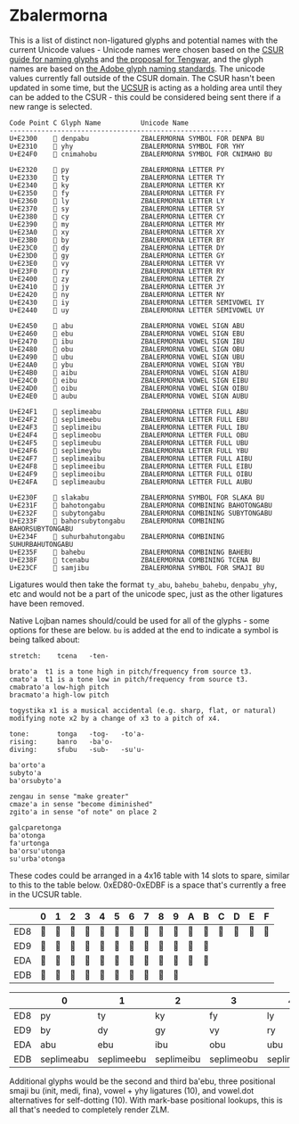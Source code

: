 # Zbalermorna

This is a list of distinct non-ligatured glyphs and potential names with the current Unicode values - Unicode names were chosen based on the [CSUR guide for naming glyphs](http://www.evertype.com/standards/csur/naming.html) and [the proposal for Tengwar](http://std.dkuug.dk/JTC1/SC2/WG2/docs/n1641/n1641.htm), and the glyph names are based on [the Adobe glyph naming standards](http://blogs.adobe.com/typblography/files/typblography/typotechnica2007/Glyph%20names.pdf). The unicode values currently fall outside of the CSUR domain. The CSUR hasn't been updated in some time, but the [UCSUR](https://www.kreativekorp.com/ucsur/) is acting as a holding area until they can be added to the CSUR - this could be considered being sent there if a new range is selected.


```
Code Point C Glyph Name          Unicode Name
--------------------------------------------------------
U+E2300    󢌀 denpabu             ZBALERMORNA SYMBOL FOR DENPA BU
U+E2310    󢌐 yhy                 ZBALERMORNA SYMBOL FOR YHY
U+E24F0    󢓰 cnimahobu           ZBALERMORNA SYMBOL FOR CNIMAHO BU 

U+E2320    󢌠 py                  ZBALERMORNA LETTER PY
U+E2330    󢌰 ty                  ZBALERMORNA LETTER TY
U+E2340    󢍀 ky                  ZBALERMORNA LETTER KY
U+E2350    󢍐 fy                  ZBALERMORNA LETTER FY
U+E2360    󢍠 ly                  ZBALERMORNA LETTER LY
U+E2370    󢍰 sy                  ZBALERMORNA LETTER SY
U+E2380    󢎀 cy                  ZBALERMORNA LETTER CY
U+E2390    󢎐 my                  ZBALERMORNA LETTER MY
U+E23A0    󢎠 xy                  ZBALERMORNA LETTER XY
U+E23B0    󢎰 by                  ZBALERMORNA LETTER BY
U+E23C0    󢏀 dy                  ZBALERMORNA LETTER DY
U+E23D0    󢏐 gy                  ZBALERMORNA LETTER GY
U+E23E0    󢏠 vy                  ZBALERMORNA LETTER VY
U+E23F0    󢏰 ry                  ZBALERMORNA LETTER RY
U+E2400    󢐀 zy                  ZBALERMORNA LETTER ZY
U+E2410    󢐐 jy                  ZBALERMORNA LETTER JY
U+E2420    󢐠 ny                  ZBALERMORNA LETTER NY
U+E2430    󢐰 iy                  ZBALERMORNA LETTER SEMIVOWEL IY
U+E2440    󢑀 uy                  ZBALERMORNA LETTER SEMIVOWEL UY

U+E2450    󢑐 abu                 ZBALERMORNA VOWEL SIGN ABU
U+E2460    󢑠 ebu                 ZBALERMORNA VOWEL SIGN EBU
U+E2470    󢑰 ibu                 ZBALERMORNA VOWEL SIGN IBU
U+E2480    󢒀 obu                 ZBALERMORNA VOWEL SIGN OBU
U+E2490    󢒐 ubu                 ZBALERMORNA VOWEL SIGN UBU
U+E24A0    󢒠 ybu                 ZBALERMORNA VOWEL SIGN YBU
U+E24B0    󢒰 aibu                ZBALERMORNA VOWEL SIGN AIBU
U+E24C0    󢓀 eibu                ZBALERMORNA VOWEL SIGN EIBU
U+E24D0    󢓐 oibu                ZBALERMORNA VOWEL SIGN OIBU
U+E24E0    󢓠 aubu                ZBALERMORNA VOWEL SIGN AUBU

U+E24F1    󢓱 seplimeabu          ZBALERMORNA LETTER FULL ABU
U+E24F2    󢓲 seplimeebu          ZBALERMORNA LETTER FULL EBU
U+E24F3    󢓳 seplimeibu          ZBALERMORNA LETTER FULL IBU
U+E24F4    󢓴 seplimeobu          ZBALERMORNA LETTER FULL OBU
U+E24F5    󢓵 seplimeubu          ZBALERMORNA LETTER FULL UBU
U+E24F6    󢓶 seplimeybu          ZBALERMORNA LETTER FULL YBU
U+E24F7    󢓷 seplimeaibu         ZBALERMORNA LETTER FULL AIBU
U+E24F8    󢓸 seplimeeibu         ZBALERMORNA LETTER FULL EIBU
U+E24F9    󢓹 seplimeoibu         ZBALERMORNA LETTER FULL OIBU
U+E24FA    󢓺 seplimeaubu         ZBALERMORNA LETTER FULL AUBU

U+E230F    󢌏 slakabu             ZBALERMORNA SYMBOL FOR SLAKA BU
U+E231F    󢌟 bahotongabu         ZBALERMORNA COMBINING BAHOTONGABU
U+E232F    󢌯 subytongabu         ZBALERMORNA COMBINING SUBYTONGABU
U+E233F    󢌿 bahorsubytongabu    ZBALERMORNA COMBINING BAHORSUBYTONGABU
U+E234F    󢍏 suhurbahutongabu    ZBALERMORNA COMBINING SUHURBAHUTONGABU
U+E235F    󢍟 bahebu              ZBALERMORNA COMBINING BAHEBU
U+E238F    󢎏 tcenabu             ZBALERMORNA COMBINING TCENA BU
U+E23CF    󢏏 samjibu             ZBALERMORNA SYMBOL FOR SMAJI BU
```

Ligatures would then take the format `ty_abu`, `bahebu_bahebu`, `denpabu_yhy`, etc and would not be a part of the unicode spec, just as the other ligatures have been removed.

Native Lojban names should/could be used for all of the glyphs - some options for these are below. `bu` is added at the end to indicate a symbol is being talked about:

```
stretch:    tcena   -ten-

brato'a  t1 is a tone high in pitch/frequency from source t3.
cmato'a  t1 is a tone low in pitch/frequency from source t3.
cmabrato'a low-high pitch
bracmato'a high-low pitch

togystika x1 is a musical accidental (e.g. sharp, flat, or natural) modifying note x2 by a change of x3 to a pitch of x4.

tone:       tonga   -tog-   -to'a-  
rising:     banro   -ba'o-  
diving:     sfubu   -sub-   -su'u-  

ba'orto'a
subyto'a
ba'orsubyto'a

zengau in sense "make greater"
cmaze'a in sense "become diminished"
zgito'a in sense "of note" on place 2

galcparetonga
ba'otonga
fa'urtonga
ba'orsu'utonga
su'urba'otonga
```

These codes could be arranged in a 4x16 table with 14 slots to spare, similar to this to the table below. 0xED80-0xEDBF is a space that's currently a free in the UCSUR table.

|     | 0 | 1 | 2 | 3 | 4 | 5 | 6 | 7 | 8 | 9 | A | B | C | D | E | F |
|-----|---|---|---|---|---|---|---|---|---|---|---|---|---|---|---|---|
| ED8 | 󢌠 | 󢌰 | 󢍀 | 󢍐 | 󢍠 | 󢍰 | 󢎀 | 󢎐 | 󢎠 | 󢌀 | 󢌐 | 󢓰 | 󢌟 | 󢌯 | 󢌿 | 󢍏 |
| ED9 | 󢎰 | 󢏀 | 󢏐 | 󢏠 | 󢏰 | 󢐀 | 󢐐 | 󢐠 | 󢍟 | 󢏏 | 󢌏 | 󢎏 |   |   |   |   |
| EDA | 󢑐 | 󢑠 | 󢑰 | 󢒀 | 󢒐 | 󢒠 | 󢒰 | 󢓀 | 󢓐 | 󢓠 | 󢐰 | 󢑀 |   |   |   |   |
| EDB | 󢓱 | 󢓲 | 󢓳 | 󢓴 | 󢓵 | 󢓶 | 󢓷 | 󢓸 | 󢓹 | 󢓺 |   |   |   |   |   |   |

|     | 0 | 1 | 2 | 3 | 4 | 5 | 6 | 7 | 8 | 9 | A | B | C | D | E | F |
|-----|---|---|---|---|---|---|---|---|---|---|---|---|---|---|---|---|
| ED8 | py | ty | ky | fy | ly | sy | cy | my | 󢎠 | denpabu | yhy | cnimahobu | patonga | retonga | cionga | votonga |
| ED9 | by | dy | gy | vy | ry | zy | jy | ny | banabu | smajibu | slakabu | tcenabu | | | | |
| EDA | abu | ebu | ibu | obu | ubu | ybu | aibu | eibu | oibu | aubu | iy | uy | | | | |
| EDB | seplimeabu | seplimeebu | seplimeibu | seplimeobu | seplimeubu | seplimeybu | seplimeaibu | seplimeeibu | seplimeoibu | seplimeaubu | | | | | | |

Additional glyphs would be the second and third ba'ebu, three positional smaji bu (init, medi, fina), vowel + yhy ligatures (10), and vowel.dot alternatives for self-dotting (10). With mark-base positional lookups, this is all that's needed to completely render ZLM.